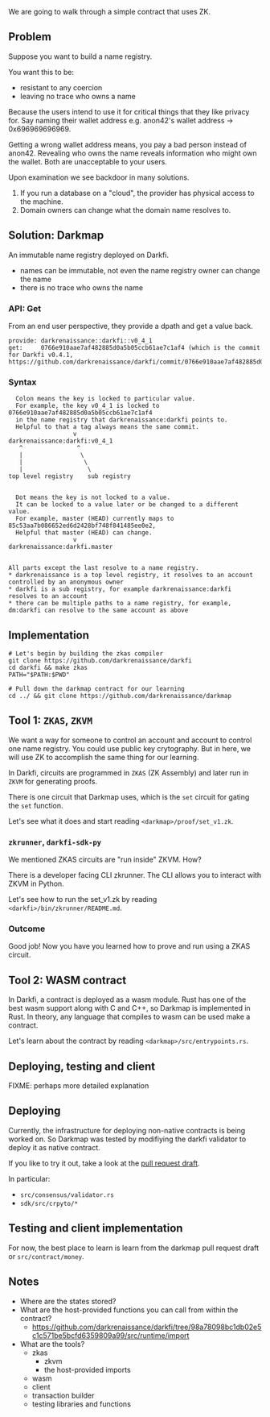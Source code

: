 We are going to walk through a simple contract that uses ZK.

## Problem

Suppose you want to build a name registry.

You want this to be:
* resistant to any coercion
* leaving no trace who owns a name

Because the users intend to use it for critical things that they like privacy for.
Say naming their wallet address e.g. anon42's wallet address -> 0x696969696969.

Getting a wrong wallet address means, you pay a bad person instead of anon42.
Revealing who owns the name reveals information who might own the wallet.
Both are unacceptable to your users.

Upon examination we see backdoor in many solutions.

1. If you run a database on a "cloud", the provider has physical access to the machine.
1. Domain owners can change what the domain name resolves to.

## Solution: Darkmap

An immutable name registry deployed on Darkfi.

* names can be immutable, not even the name registry owner can change the name
* there is no trace who owns the name

### API: Get

From an end user perspective, they provide a dpath and get a value back.

```
provide: darkrenaissance::darkfi::v0_4_1
get:     0766e910aae7af482885d0a5b05ccb61ae7c1af4 (which is the commit for Darkfi v0.4.1, https://github.com/darkrenaissance/darkfi/commit/0766e910aae7af482885d0a5b05ccb61ae7c1af4)
```

### Syntax

```
  Colon means the key is locked to particular value.
  For example, the key v0_4_1 is locked to 0766e910aae7af482885d0a5b05ccb61ae7c1af4
  in the name registry that darkrenaissance:darkfi points to.
  Helpful to that a tag always means the same commit.
                  v
darkrenaissance:darkfi:v0_4_1
   ^               ^ 
   |                \
   |                 \
   |                  \
top level registry    sub registry


  Dot means the key is not locked to a value. 
  It can be locked to a value later or be changed to a different value.
  For example, master (HEAD) currently maps to 85c53aa7b086652ed6d2428bf748f841485ee0e2,
  Helpful that master (HEAD) can change.
                  v
darkrenaissance:darkfi.master


All parts except the last resolve to a name registry.
* darkrenaissance is a top level registry, it resolves to an account controlled by an anonymous owner
* darkfi is a sub registry, for example darkrenaissance:darkfi resolves to an account
* there can be multiple paths to a name registry, for example, dm:darkfi can resolve to the same account as above
```

## Implementation

```
# Let's begin by building the zkas compiler
git clone https://github.com/darkrenaissance/darkfi
cd darkfi && make zkas
PATH="$PATH:$PWD"

# Pull down the darkmap contract for our learning
cd ../ && git clone https://github.com/darkrenaissance/darkmap
```

## Tool 1: `ZKAS`, `ZKVM`

We want a way for someone to control an account and account to control one name registry. 
You could use public key crytography.
But in here, we will use ZK to accomplish the same thing for our learning.

In Darkfi, circuits are programmed in `ZKAS` (ZK Assembly) and later run in `ZKVM` for generating proofs.

There is one circuit that Darkmap uses, which is the `set` circuit for gating the `set` function.

Let's see what it does and start reading `<darkmap>/proof/set_v1.zk`.

### `zkrunner`, `darkfi-sdk-py`

We mentioned ZKAS circuits are "run inside" ZKVM. How?

There is a developer facing CLI zkrunner. The CLI allows you to interact with ZKVM in Python.

Let's see how to run the set_v1.zk by reading `<darkfi>/bin/zkrunner/README.md`.

### Outcome

Good job! Now you have you learned how to prove and run using a ZKAS circuit.

## Tool 2: WASM contract

In Darkfi, a contract is deployed as a wasm module. 
Rust has one of the best wasm support along with C and C++, so Darkmap is implemented in Rust.
In theory, any language that compiles to wasm can be used make a contract.

Let's learn about the contract by reading `<darkmap>/src/entrypoints.rs`.

## Deploying, testing and client

FIXME: perhaps more detailed explanation

## Deploying 

Currently, the infrastructure for deploying non-native contracts is being worked on. 
So Darkmap was tested by modifiying the darkfi validator to deploy it as native contract.

If you like to try it out, take a look at the [pull request draft](https://github.com/darkrenaissance/darkfi/pull/170/files#diff-1592d061816d5a4da17e089758e15df75ae1ab963b2288e6d84b8f29b06f7d4f).

In particular:
* `src/consensus/validator.rs`
* `sdk/src/crpyto/*`

## Testing and client implementation

For now, the best place to learn is learn from the darkmap pull request draft or `src/contract/money`.

## Notes

* Where are the states stored?
* What are the host-provided functions you can call from within the contract?
	* https://github.com/darkrenaissance/darkfi/tree/98a78098bc1db02e5c1c571be5bcfd6359809a99/src/runtime/import
* What are the tools?
	* zkas
        * zkvm
        * the host-provided imports
	* wasm
	* client
	* transaction builder
	* testing libraries and functions

